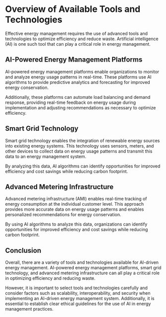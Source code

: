 Overview of Available Tools and Technologies
===============================================================================================================

Effective energy management requires the use of advanced tools and technologies to optimize efficiency and reduce waste. Artificial intelligence (AI) is one such tool that can play a critical role in energy management.

AI-Powered Energy Management Platforms
--------------------------------------

AI-powered energy management platforms enable organizations to monitor and analyze energy usage patterns in real-time. These platforms use AI algorithms to provide predictive analytics and forecasting for improved energy conservation.

Additionally, these platforms can automate load balancing and demand response, providing real-time feedback on energy usage during implementation and adjusting recommendations as necessary to optimize efficiency.

Smart Grid Technology
---------------------

Smart grid technology enables the integration of renewable energy sources into existing energy systems. This technology uses sensors, meters, and other devices to collect data on energy usage patterns and transmit this data to an energy management system.

By analyzing this data, AI algorithms can identify opportunities for improved efficiency and cost savings while reducing carbon footprint.

Advanced Metering Infrastructure
--------------------------------

Advanced metering infrastructure (AMI) enables real-time tracking of energy consumption at the individual customer level. This approach provides more accurate data on energy usage patterns and enables personalized recommendations for energy conservation.

By using AI algorithms to analyze this data, organizations can identify opportunities for improved efficiency and cost savings while reducing carbon footprint.

Conclusion
----------

Overall, there are a variety of tools and technologies available for AI-driven energy management. AI-powered energy management platforms, smart grid technology, and advanced metering infrastructure can all play a critical role in optimizing efficiency and reducing waste.

However, it is important to select tools and technologies carefully and consider factors such as scalability, interoperability, and security when implementing an AI-driven energy management system. Additionally, it is essential to establish clear ethical guidelines for the use of AI in energy management practices.
